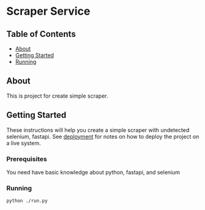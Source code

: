 # Scraper Service

## Table of Contents

- [About](#about)
- [Getting Started](#getting_started)
- [Running](#running)

## About <a name = "about"></a>

This is project for create simple scraper.

## Getting Started <a name = "getting_started"></a>

These instructions will help you create a simple scraper with undetected selenium, fastapi. See [deployment](#deployment) for notes on how to deploy the project on a live system.

### Prerequisites

You need have basic knowledge about python, fastapi, and selenium

### Running

```
python ./run.py
```
